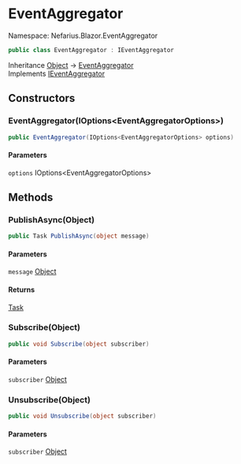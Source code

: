 # EventAggregator

Namespace: Nefarius.Blazor.EventAggregator

```csharp
public class EventAggregator : IEventAggregator
```

Inheritance [Object](https://docs.microsoft.com/en-us/dotnet/api/system.object) → [EventAggregator](./nefarius.blazor.eventaggregator.eventaggregator.md)<br>
Implements [IEventAggregator](./nefarius.blazor.eventaggregator.ieventaggregator.md)

## Constructors

### <a id="constructors-.ctor"/>**EventAggregator(IOptions&lt;EventAggregatorOptions&gt;)**

```csharp
public EventAggregator(IOptions<EventAggregatorOptions> options)
```

#### Parameters

`options` IOptions&lt;EventAggregatorOptions&gt;<br>

## Methods

### <a id="methods-publishasync"/>**PublishAsync(Object)**

```csharp
public Task PublishAsync(object message)
```

#### Parameters

`message` [Object](https://docs.microsoft.com/en-us/dotnet/api/system.object)<br>

#### Returns

[Task](https://docs.microsoft.com/en-us/dotnet/api/system.threading.tasks.task)

### <a id="methods-subscribe"/>**Subscribe(Object)**

```csharp
public void Subscribe(object subscriber)
```

#### Parameters

`subscriber` [Object](https://docs.microsoft.com/en-us/dotnet/api/system.object)<br>

### <a id="methods-unsubscribe"/>**Unsubscribe(Object)**

```csharp
public void Unsubscribe(object subscriber)
```

#### Parameters

`subscriber` [Object](https://docs.microsoft.com/en-us/dotnet/api/system.object)<br>
